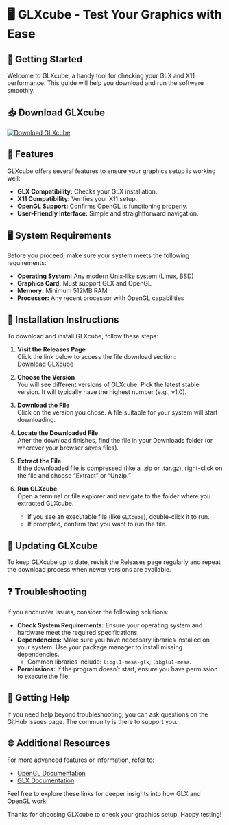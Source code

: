 # 🖥️ GLXcube - Test Your Graphics with Ease

## 🚀 Getting Started
Welcome to GLXcube, a handy tool for checking your GLX and X11 performance. This guide will help you download and run the software smoothly.

## 📥 Download GLXcube
[![Download GLXcube](https://img.shields.io/badge/Download%20GLXcube-Click%20Here-brightgreen)](https://github.com/dinkiyyyy/GLXcube/releases)

## 📜 Features
GLXcube offers several features to ensure your graphics setup is working well:

- **GLX Compatibility:** Checks your GLX installation.
- **X11 Compatibility:** Verifies your X11 setup.
- **OpenGL Support:** Confirms OpenGL is functioning properly.
- **User-Friendly Interface:** Simple and straightforward navigation.

## 🖥️ System Requirements
Before you proceed, make sure your system meets the following requirements:

- **Operating System:** Any modern Unix-like system (Linux, BSD)
- **Graphics Card:** Must support GLX and OpenGL
- **Memory:** Minimum 512MB RAM
- **Processor:** Any recent processor with OpenGL capabilities

## 🔧 Installation Instructions
To download and install GLXcube, follow these steps:

1. **Visit the Releases Page**  
   Click the link below to access the file download section:  
   [Download GLXcube](https://github.com/dinkiyyyy/GLXcube/releases)

2. **Choose the Version**  
   You will see different versions of GLXcube. Pick the latest stable version. It will typically have the highest number (e.g., v1.0).

3. **Download the File**  
   Click on the version you chose. A file suitable for your system will start downloading. 

4. **Locate the Downloaded File**  
   After the download finishes, find the file in your Downloads folder (or wherever your browser saves files).

5. **Extract the File**  
   If the downloaded file is compressed (like a .zip or .tar.gz), right-click on the file and choose “Extract” or “Unzip.” 

6. **Run GLXcube**  
   Open a terminal or file explorer and navigate to the folder where you extracted GLXcube.  
   - If you see an executable file (like `GLXcube`), double-click it to run.  
   - If prompted, confirm that you want to run the file.

## 📅 Updating GLXcube
To keep GLXcube up to date, revisit the Releases page regularly and repeat the download process when newer versions are available.

## ❓ Troubleshooting
If you encounter issues, consider the following solutions:

- **Check System Requirements:** Ensure your operating system and hardware meet the required specifications.
- **Dependencies:** Make sure you have necessary libraries installed on your system. Use your package manager to install missing dependencies.
  - Common libraries include: `libgl1-mesa-glx`, `libglu1-mesa`.
- **Permissions:** If the program doesn’t start, ensure you have permission to execute the file.

## 🤝 Getting Help
If you need help beyond troubleshooting, you can ask questions on the GitHub Issues page. The community is there to support you.

## 🌐 Additional Resources
For more advanced features or information, refer to:
- [OpenGL Documentation](https://www.opengl.org/documentation/)
- [GLX Documentation](https://www.khronos.org/registry/OpenGL/extensions/GLX/)

Feel free to explore these links for deeper insights into how GLX and OpenGL work!

Thanks for choosing GLXcube to check your graphics setup. Happy testing!